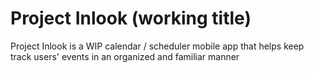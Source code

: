 # Project Inlook (working title)
Project Inlook is a WIP calendar / scheduler mobile app that helps keep track users' events in an organized and familiar manner
